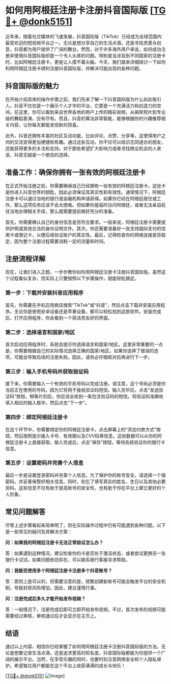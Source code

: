 # 如何用阿根廷注册卡注册抖音国际版 [[TG💪+ @donk5151](https://t.me/s/donk5151)]

近年来，随着社交媒体的飞速发展，抖音国际版（TikTok）已经成为全球范围内最受欢迎的短视频平台之一。无论是想分享自己的生活点滴，还是寻找灵感与创意，抖音都为用户提供了广阔的舞台。然而，对于许多海外用户来说，如何成功注册并使用抖音国际版却是一个令人头疼的问题。特别是当涉及到不同国家的注册卡时，比如阿根廷注册卡，更是让人摸不着头脑。今天，我们就来详细探讨一下如何利用阿根廷注册卡顺利注册抖音国际版，并解决可能出现的各种问题。

## 抖音国际版的魅力

在开始介绍具体的操作步骤之前，我们先来了解一下抖音国际版为什么如此吸引人。抖音不仅仅是一个展示个人才华的平台，它更是一个充满活力和创造力的空间。在这里，你可以看到来自世界各地的用户上传的精彩视频，从搞笑短片到专业级的舞蹈表演，应有尽有。而且，抖音的算法非常智能，能够根据你的兴趣推荐相关内容，让你每天都能发现新的惊喜。

此外，抖音还拥有丰富的社区互动功能，比如评论、点赞、分享等，这使得用户之间的交流变得更加便捷和有趣。通过这些互动，你不仅可以结识志同道合的朋友，还能获得更多的关注和支持。对于那些希望扩大影响力或者寻找商业机会的人来说，抖音无疑是一个绝佳的选择。

## 准备工作：确保你拥有一张有效的阿根廷注册卡

在正式开始注册之前，你需要确保自己已经拥有一张有效的阿根廷注册卡。这张卡是你进入抖音世界的钥匙，因此必须保证其真实性和有效性。通常情况下，阿根廷注册卡可以通过当地的银行或金融机构申请获得。如果你已经在阿根廷居住或工作，那么这项任务应该不会太困难。但如果你是临时访问阿根廷，或者无法亲自前往当地办理相关手续，那么就需要提前做好充分的准备。

首先，你需要确认自己的身份信息是否符合要求。一般来说，阿根廷注册卡需要提供护照或其他合法的身份证明文件。其次，你还需要准备好一张支持国际支付的信用卡或借记卡，以便后续验证账户的真实性。最后，记得检查你的网络连接是否稳定，因为整个注册过程需要消耗一定的流量和时间。

## 注册流程详解

现在，让我们进入正题，一步步教你如何用阿根廷注册卡注册抖音国际版。虽然这个过程看似复杂，但实际上只要按照以下步骤操作，就能轻松搞定。

### 第一步：下载并安装抖音应用程序

首先，你需要在手机应用商店搜索“TikTok”或“抖音”，然后点击下载并安装应用程序。无论你是使用安卓设备还是苹果设备，都可以轻松找到这款软件。安装完成后，打开应用程序，你会看到一个简洁而友好的界面。

### 第二步：选择语言和国家/地区

首次启动应用程序时，系统会提示你选择语言和国家/地区。这里非常重要的一点是，你需要根据自己的实际情况选择正确的国家/地区。如果你选择了错误的选项，可能会导致后续的注册失败。因此，请务必仔细核对后再进行下一步。

### 第三步：输入手机号码并获取验证码

接下来，你需要输入一个有效的手机号码以完成注册。请注意，这个号码必须是你当前正在使用的号码，因为它将用于接收验证码短信。输入完毕后，点击“发送验证码”按钮，稍等片刻后，你应该会收到一条包含验证码的短信。将验证码准确地填入相应的输入框中，然后点击“下一步”。

### 第四步：绑定阿根廷注册卡

在这个环节中，你需要绑定你的阿根廷注册卡。点击屏幕上的“添加付款方式”按钮，然后按照提示输入卡号、有效期以及CVV码等信息。这些数据可以从你的阿根廷注册卡上直接获取。输入完成后，点击“保存”按钮，等待系统验证你的银行卡信息。

### 第五步：设置密码并完善个人信息

最后一步是设置登录密码并完善个人信息。为了保护你的账号安全，请选择一个强密码，并妥善保管好相关信息。同时，别忘了填写真实的姓名、生日以及其他必要资料。这些信息不仅有助于提高账号的安全性，也有助于你在平台上建立更好的个人形象。

## 常见问题解答

尽管上述步骤看起来简单明了，但在实际操作过程中仍有可能遇到各种问题。以下是一些常见的疑问及其解决方案：

**问：如果我的阿根廷注册卡无法正常验证怎么办？**

答：如果遇到这种情况，建议检查你的卡是否处于激活状态，或者尝试更换另一张银行卡试试。如果问题依旧存在，可以联系银行客服寻求帮助。

**问：我能否使用多个阿根廷注册卡注册多个抖音账号？**

答：原则上是可以的，但需要注意的是，频繁创建新账号可能会触发平台的安全机制，导致封禁风险增加。因此，建议谨慎行事。

**问：注册完成后多久才能开始发布视频？**

答：一般情况下，注册完成后即可立即开始发布视频。不过，首次发布的视频可能需要经过审核，审核通过后才会显示在主页上。

## 结语

通过以上内容，相信你已经掌握了如何用阿根廷注册卡注册抖音国际版的方法。无论是想要记录生活点滴，还是追求更高的知名度，抖音国际版都能为你提供一个广阔的展示平台。当然，在享受乐趣的同时，也要时刻注意网络安全和个人隐私保护。希望每位用户都能在这个平台上收获满满的成长与快乐！

[[TG💪+ @donk5151](https://t.me/s/donk5151) ![Image](https://i.postimg.cc/rwNCRYN7/Snipaste-2025-04-30-17-27-05.png)]